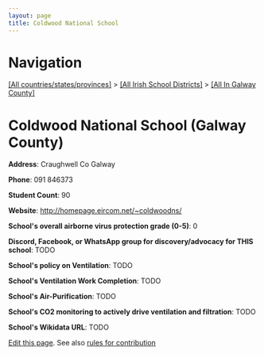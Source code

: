 ```yaml
---
layout: page
title: Coldwood National School
---
```

# Navigation

[[All countries/states/provinces]](../../..) > [[All Irish School Districts]](../..) > [[All In Galway County]](..)

# Coldwood National School (Galway County)

**Address**: Craughwell Co Galway

**Phone**: 091 846373

**Student Count**: 90

**Website**: <http://homepage.eircom.net/~coldwoodns/>

**School's overall airborne virus protection grade (0-5)**: 0

**Discord, Facebook, or WhatsApp group for discovery/advocacy for THIS school**: TODO

**School's policy on Ventilation**: TODO

**School's Ventilation Work Completion**: TODO

**School's Air-Purification**: TODO

**School's CO2 monitoring to actively drive ventilation and filtration**: TODO

**School's Wikidata URL**: TODO


[Edit this page](https://github.com/ventilate-schools/Ireland/edit/main/./Galway_County/Coldwood_National_School.md). See also [rules for contribution](../../../contribution-rules/)
